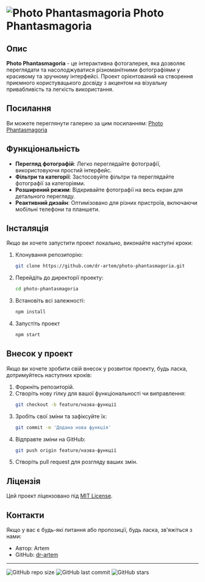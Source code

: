 # ![Photo Phantasmagoria](https://dr-artem.github.io/photo-phantasmagoria/favicon-32x32.png) Photo Phantasmagoria

## Опис

**Photo Phantasmagoria** - це інтерактивна фотогалерея, яка дозволяє переглядати
та насолоджуватися різноманітними фотографіями у красивому та зручному
інтерфейсі. Проект орієнтований на створення приємного користувацького досвіду з
акцентом на візуальну привабливість та легкість використання.

## Посилання

Ви можете переглянути галерею за цим посиланням:
[Photo Phantasmagoria](https://dr-artem.github.io/photo-phantasmagoria/)

## Функціональність

-   **Перегляд фотографій**: Легко переглядайте фотографії, використовуючи
    простий інтерфейс.
-   **Фільтри та категорії**: Застосовуйте фільтри та переглядайте фотографії за
    категоріями.
-   **Розширений режим**: Відкривайте фотографії на весь екран для детального
    перегляду.
-   **Реактивний дизайн**: Оптимізовано для різних пристроїв, включаючи мобільні
    телефони та планшети.

## Інсталяція

Якщо ви хочете запустити проект локально, виконайте наступні кроки:

1. Клонування репозиторію:
    ```bash
    git clone https://github.com/dr-artem/photo-phantasmagoria.git
    ```
2. Перейдіть до директорії проекту:
    ```bash
    cd photo-phantasmagoria
    ```
3. Встановіть всі залежності:
    ```bash
    npm install
    ```
4. Запустіть проект
    ```bash
    npm start
    ```

## Внесок у проект

Якщо ви хочете зробити свій внесок у розвиток проекту, будь ласка, дотримуйтесь
наступних кроків:

1. Форкніть репозиторій.
2. Створіть нову гілку для вашої функціональності чи виправлення:
    ```bash
    git checkout -b feature/назва-функції
    ```
3. Зробіть свої зміни та зафіксуйте їх:
    ```bash
    git commit -m 'Додана нова функція'
    ```
4. Відправте зміни на GitHub:
    ```bash
    git push origin feature/назва-функції
    ```
5. Створіть pull request для розгляду ваших змін.

## Ліцензія

Цей проект ліцензовано під [MIT License](LICENSE).

## Контакти

Якщо у вас є будь-які питання або пропозиції, будь ласка, зв'яжіться з нами:

-   Автор: Artem
-   GitHub: [dr-artem](https://github.com/dr-artem)

---

![GitHub repo size](https://img.shields.io/github/repo-size/dr-artem/photo-phantasmagoria)
![GitHub last commit](https://img.shields.io/github/last-commit/dr-artem/photo-phantasmagoria)
![GitHub stars](https://img.shields.io/github/stars/dr-artem/photo-phantasmagoria?style=social)
